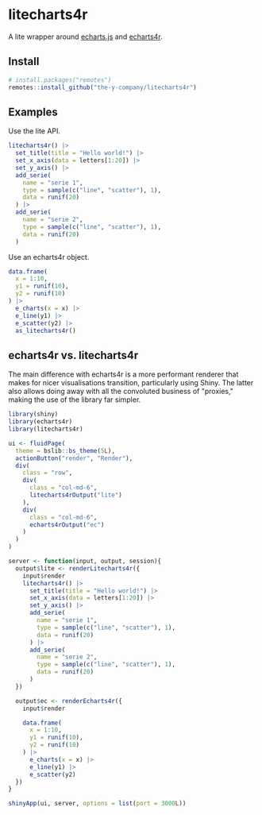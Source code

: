 # litecharts4r

A lite wrapper around [echarts.js](https://echarts.apache.org/en/index.html) and [echarts4r](https://echarts4r.john-coene.com/).

## Install

```r
# install.packages("remotes")
remotes::install_github("the-y-company/litecharts4r")
```
## Examples

Use the lite API.

```r
litecharts4r() |>
  set_title(title = "Hello world!") |>
  set_x_axis(data = letters[1:20]) |>
  set_y_axis() |>
  add_serie(
    name = "serie 1",
    type = sample(c("line", "scatter"), 1),
    data = runif(20)
  ) |>
  add_serie(
    name = "serie 2",
    type = sample(c("line", "scatter"), 1),
    data = runif(20)
  )
```

Use an echarts4r object.

```r
data.frame(
  x = 1:10,
  y1 = runif(10),
  y2 = runif(10)
) |>
  e_charts(x = x) |>
  e_line(y1) |>
  e_scatter(y2) |>
  as_litecharts4r()
```

## echarts4r vs. litecharts4r

The main difference with echarts4r is a more performant renderer that makes
for nicer visualisations transition, particularly using Shiny.
The latter also allows doing away with all the convoluted business of "proxies,"
making the use of the library far simpler.

```r
library(shiny)
library(echarts4r)
library(litecharts4r)

ui <- fluidPage(
  theme = bslib::bs_theme(5L),
  actionButton("render", "Render"),
  div(
    class = "row",
    div(
      class = "col-md-6",
      litecharts4rOutput("lite")
    ),
    div(
      class = "col-md-6",
      echarts4rOutput("ec")
    )
  )
)

server <- function(input, output, session){
  output$lite <- renderLitecharts4r({
    input$render
    litecharts4r() |>
      set_title(title = "Hello world!") |>
      set_x_axis(data = letters[1:20]) |>
      set_y_axis() |>
      add_serie(
        name = "serie 1",
        type = sample(c("line", "scatter"), 1),
        data = runif(20)
      ) |>
      add_serie(
        name = "serie 2",
        type = sample(c("line", "scatter"), 1),
        data = runif(20)
      )
  })

  output$ec <- renderEcharts4r({
    input$render

    data.frame(
      x = 1:10,
      y1 = runif(10),
      y2 = runif(10)
    ) |>
      e_charts(x = x) |>
      e_line(y1) |>
      e_scatter(y2)
  })
}

shinyApp(ui, server, options = list(port = 3000L))
```
